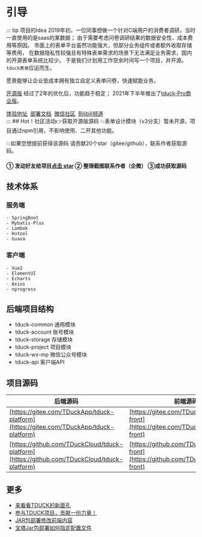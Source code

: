 # 引导

::: tip 项目的Idea
2019年初，一位同事想做一个针对C端用户的消费者调研，当时一直使用的是saas的某数据；
由于需要考虑问卷调研结果的数据安全性、成本费用等原因。 市面上的表单平台虽然功能强大，但部分业务组件或者额外收取存储等费用，
在数据隐私性较强且有特殊表单需求的场景下无法满足业务需求，国内的开源表单系统比较少。
于是我们计划用工作空余时间写一个项目，并开源。```tduck表单```应运而生。

愿景能够让企业低成本拥有独立自定义表单问卷，快速赋能业务。

[开源版](https://demo.tduckapp.com) 经过了2年的优化后，功能趋于稳定； 2021年下半年推出了[tduck-Pro商业版](https://pro.tduckcloud.com)。

<div style="text-align: left">
<a href="https://www.tduckcloud.com" target="_blank">体验地址</a>&nbsp;
<a href="#">部署文档</a>&nbsp;
<a href="https://pro.tduckcloud.com/s/QUiDSKq8" target="_blank">微信社区</a>&nbsp;
<a href="https://space.bilibili.com/409825300" target="_blank">Bilibili频道</a>
</div>
::: 
## Hot！社区活动👉获取开源版源码
💥表单设计模块（v3分支）暂未开源，项目通过npm引用，不影响使用、二开其他功能。

💥如果您想提前获得该源码 请贡献20个star（gitee/github），联系作者获取源码。

#### ① 发动好友给项目[点击 star️](https://gitee.com/TDuckApp/tduck-platform) ② 整理截图联系作者（企微） ③成功获取源码


## 技术体系
### 服务端
```
- SpringBoot 
- Mybatis-Plus
- Lombok
- Hutool
- Guava
```
### 客户端
```
- Vue2
- ElementUI
- Echarts
- Axios
- nprogress
```
## 后端项目结构

- tduck-common 通用模块
- tduck-account 账号模块
- tduck-storage 存储模块
- tduck-project 项目模块
- tduck-wx-mp  微信公众号模块
- tduck-api 客户端API

## 项目源码
| 后端源码                                                     | 前端源码                                                     |
| ------------------------------------------------------------ | ------------------------------------------------------------ |
| [https://gitee.com/TDuckApp/tduck-platform](https://gitee.com/TDuckApp/tduck-platform) | [https://gitee.com/TDuckApp/tduck-front](https://gitee.com/TDuckApp/tduck-front) |
| [https://github.com/TDuckCloud/tduck-platform](https://github.com/TDuckCloud/tduck-platform) | [https://github.com/TDuckCloud/tduck-front](https://github.com/TDuckCloud/tduck-front) |


## 更多

- [来看看TDUCK的新面孔](https://mp.weixin.qq.com/s/pLltfRv-KvStMxKefAvD_g)
- [参与TDUCK项目，贡献一份力量！](https://gitee.com/TDuckApp/tduck-platform/issues/I4ZC6R)
- [JAR包部署修改前端内容](https://www.yuque.com/mawuhui/kgacqz/zpubyn)
- [宝塔Jar包部署如何指定配置文件](https://www.yuque.com/mawuhui/kgacqz/paqc6g)
